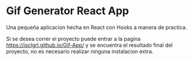 # Gif Generator React App

Una pequeña aplicacion hecha en React con Hooks a manera de practica.

Si se desea correr el proyecto puede entrar a la pagina https://isclgrl.github.io/Gif-App/ y se encuentra el resultado final del proyecto, no es necesario realizar ninguna instalacion extra.
